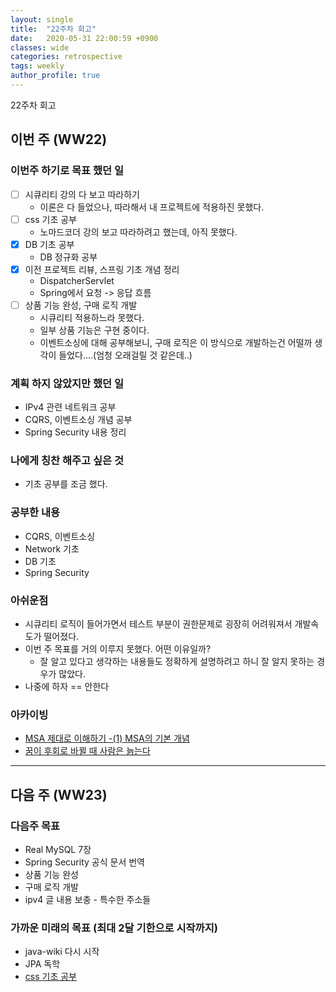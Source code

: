 ```yaml
---
layout: single
title:  "22주차 회고"
date:   2020-05-31 22:00:59 +0900
classes: wide
categories: retrospective
tags: weekly
author_profile: true
---
```


22주차 회고

## 이번 주 (WW22)

### 이번주 하기로 목표 했던 일

- [ ] 시큐리티 강의 다 보고 따라하기
  - 이론은 다 들었으나, 따라해서 내 프로젝트에 적용하진 못했다.
- [ ] css 기초 공부
  - 노마드코더 강의 보고 따라하려고 했는데, 아직 못했다.
- [x] DB 기초 공부
  - DB 정규화 공부
- [x] 이전 프로젝트 리뷰, 스프링 기초 개념 정리
  - DispatcherServlet
  - Spring에서 요청 -> 응답 흐름
- [ ] 상품 기능 완성, 구매 로직 개발
  - 시큐리티 적용하느라 못했다.
  - 일부 상품 기능은 구현 중이다.
  - 이벤트소싱에 대해 공부해보니, 구매 로직은 이 방식으로 개발하는건 어떨까 생각이 들었다....(엄청 오래걸릴 것 같은데..)

### 계획 하지 않았지만 했던 일

- IPv4 관련 네트워크 공부
- CQRS, 이벤트소싱 개념 공부
- Spring Security 내용 정리

### 나에게 칭찬 해주고 싶은 것

- 기초 공부를 조금 했다.

### 공부한 내용

- CQRS, 이벤트소싱
- Network 기초
- DB 기초
- Spring Security

### 아쉬운점

- 시큐리티 로직이 들어가면서 테스트 부분이 권한문제로 굉장히 어려워져서 개발속도가 떨어졌다.
- 이번 주 목표를 거의 이루지 못했다. 어떤 이유일까?
  - 잘 알고 있다고 생각하는 내용들도 정확하게 설명하려고 하니 잘 알지 못하는 경우가 많았다.
- 나중에 하자 == 안한다

### 아카이빙

- [MSA 제대로 이해하기 -(1) MSA의 기본 개념](https://velog.io/@tedigom/MSA-%EC%A0%9C%EB%8C%80%EB%A1%9C-%EC%9D%B4%ED%95%B4%ED%95%98%EA%B8%B0-1-MSA%EC%9D%98-%EA%B8%B0%EB%B3%B8-%EA%B0%9C%EB%85%90-3sk28yrv0e)
- [꿈이 후회로 바뀔 때 사람은 늙는다](https://brunch.co.kr/@sbhwriter/128)

---

## 다음 주 (WW23)

### 다음주 목표

- Real MySQL 7장
- Spring Security 공식 문서 번역
- 상품 기능 완성
- 구매 로직 개발
- ipv4 글 내용 보충 - 특수한 주소들

### 가까운 미래의 목표 (최대 2달 기한으로 시작까지)

- java-wiki 다시 시작
- JPA 독학
- [css 기초 공부](https://academy.nomadcoders.co/p/cssnext-css-layout-masterclass)
